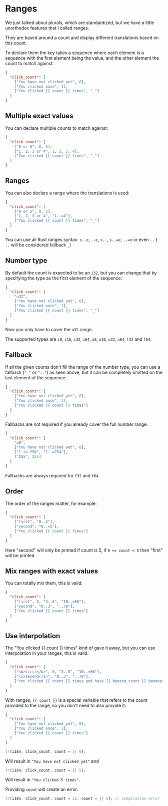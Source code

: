 # Ranges

We just talked about plurals, which are standardized, but we have a little unorthodox features that I called ranges.

They are based around a count and display different translations based on this count.

To declare them the key takes a sequence where each element is a sequence with the first element being the value, and the other element the count to match against:

```json
{
  "click_count": [
    ["You have not clicked yet", 0],
    ["You clicked once", 1],
    ["You clicked {{ count }} times", "_"]
  ]
}
```

## Multiple exact values

You can declare multiple counts to match against:

```json
{
  "click_count": [
    ["0 or 5", 0, 5],
    ["1, 2, 3 or 4", 1, 2, 3, 4],
    ["You clicked {{ count }} times", "_"]
  ]
}
```

## Ranges

You can also declare a range where the translations is used:

```json
{
  "click_count": [
    ["0 or 5", 0, 5],
    ["1, 2, 3 or 4", "1..=4"],
    ["You clicked {{ count }} times", "_"]
  ]
}
```

You can use all Rust ranges syntax: `s..e`, `..e`, `s..`, `s..=e`, `..=e` or even `..` ( `..` will be considered fallback `_`)

## Number type

By default the count is expected to be an `i32`, but you can change that by specifying the type as the first element of the sequence:

```json
{
  "click_count": [
    "u32",
    ["You have not clicked yet", 0],
    ["You clicked once", 1],
    ["You clicked {{ count }} times", "_"]
  ]
}
```

Now you only have to cover the `u32` range.

The supported types are `i8`, `i16`, `i32`, `i64`, `u8`, `u16`, `u32`, `u64`, `f32` and `f64`.

## Fallback

If all the given counts don't fill the range of the number type, you can use a fallback (`"_"` or `".."`) as seen above, but it can be completely omitted on the last element of the sequence:

```json
{
  "click_count": [
    ["You have not clicked yet", 0],
    ["You clicked once", 1],
    ["You clicked {{ count }} times"]
  ]
}
```

Fallbacks are not required if you already cover the full number range:

```json
{
  "click_count": [
    "u8",
    ["You have not clicked yet", 0],
    ["1 to 254", "1..=254"],
    ["255", 255]
  ]
}
```

Fallbacks are always required for `f32` and `f64`.

## Order

The order of the ranges matter, for example:

```json
{
  "click_count": [
    ["first", "0..5"],
    ["second", "0..=5"],
    ["You clicked {{ count }} times"]
  ]
}
```

Here "second" will only be printed if count is 5, if `0 <= count < 5` then "first" will be printed.

## Mix ranges with exact values

You can totally mix them, this is valid:

```json
{
  "click_count": [
    ["first", 0, "3..5", "10..=56"],
    ["second", "0..3", "..78"],
    ["You clicked {{ count }} times"]
  ]
}
```

## Use interpolation

The "You clicked {{ count }} times" kind of gave it away, but you can use interpolation in your ranges, this is valid:

```json
{
  "click_count": [
    ["<b>first</b>", 0, "3..5", "10..=56"],
    ["<i>second</i>", "0..3", "..78"],
    ["You clicked {{ count }} times and have {{ banana_count }} bananas"]
  ]
}
```

With ranges, `{{ count }}` is a special variable that refers to the count provided to the range, so you don't need to also provide it:

```json
{
  "click_count": [
    ["You have not clicked yet", 0],
    ["You clicked once", 1],
    ["You clicked {{ count }} times"]
  ]
}
```

```rust
t!(i18n, click_count, count = || 0);
```

Will result in `"You have not clicked yet"` and

```rust
t!(i18n, click_count, count = || 5);
```

Will result in `"You clicked 5 times"`.

Providing `count` will create an error:

```rust
t!(i18n, click_count, count = 12, count = || 5); // compilation error
```
